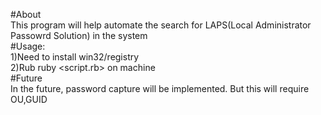 #About  
This program will help automate the search for LAPS(Local Administrator Passowrd Solution) in the system   
#Usage:  
1)Need to install win32/registry    
2)Rub ruby <script.rb> on machine  
#Future  
In the future, password capture will be implemented.
But this will require OU,GUID
